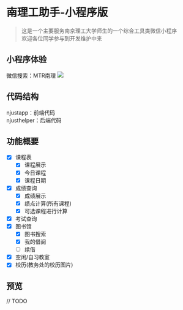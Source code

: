 # 南理工助手-小程序版

> 这是一个主要服务南京理工大学师生的一个综合工具类微信小程序</br>
> 欢迎各位同学参与到开发维护中来

## 小程序体验
微信搜索：MTR南理
![](http://www.baidu.com/img/bdlogo.gif)

## 代码结构
njustapp：前端代码</br>
njusthelper：后端代码

## 功能概要

- [x] 课程表
  - [x] 课程展示
  - [x] 今日课程
  - [x] 课程日期
- [x] 成绩查询
  - [x] 成绩展示
  - [x] 绩点计算(所有课程)
  - [x] 可选课程进行计算
- [x] 考试查询
- [x] 图书馆
  - [x] 图书搜索
  - [x] 我的借阅
  - [ ] 续借
- [x] 空闲/自习教室
- [x] 校历(教务处的校历图片)
<!-- - [ ] 寻物/寻卡(失物招领,并且针对校园卡单独分类) -->

## 预览
// TODO
